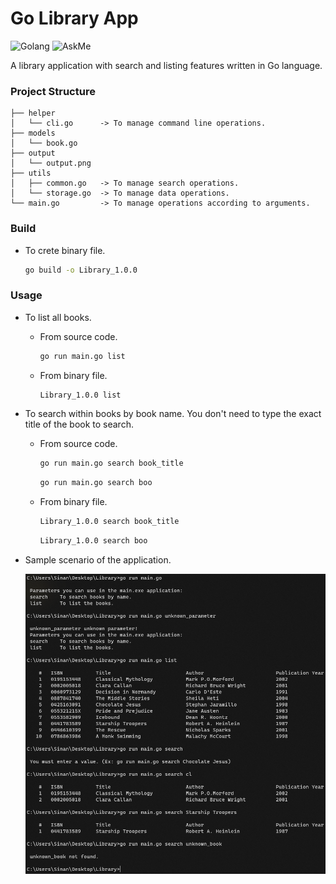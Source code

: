 # Go Library App
![Golang](https://img.shields.io/badge/go-1.17-green) ![AskMe](https://img.shields.io/badge/Ask%20me-anyting-orange)

A library application with search and listing features written in Go language.

### Project Structure

```properties
├── helper
│   └── cli.go		-> To manage command line operations.
├── models
│   └── book.go		
├── output
│   └── output.png
├── utils
│   ├── common.go	-> To manage search operations.
│   └── storage.go	-> To manage data operations.
└── main.go			-> To manage operations according to arguments.
```

### Build
+ To crete binary file.

	```cmd
	go build -o Library_1.0.0
	```

### Usage
+ To list all books.
	+ From source code.

		```cmd
		go run main.go list
		```
	+ From binary file.

		```cmd
		Library_1.0.0 list
		```

+ To search within books by book name. You don't need to type the exact title of the book to search.
	+ From source code.

		```cmd
		go run main.go search book_title
		```
		
		```cmd
		go run main.go search boo
		```

	+ From binary file.

		```cmd
		Library_1.0.0 search book_title
		```
		
		```cmd
		Library_1.0.0 search boo
		```	

+ Sample scenario of the application.

	![ExampleRun](output/output.png)

